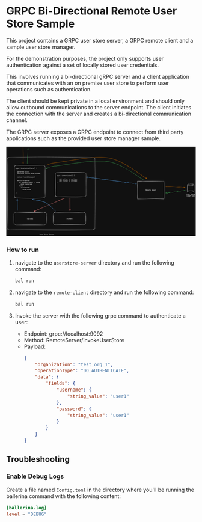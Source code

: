 # GRPC Bi-Directional Remote User Store Sample

This project contains a GRPC user store server, a GRPC remote client and a sample user store manager.

For the demonstration purposes, the project only supports user authentication against a set of locally stored user credentials.

This involves running a bi-directional gRPC server and a client application that communicates with an on premise user store to perform user operations such as authentication.

The client should be kept private in a local environment and should only allow outbound communications to the server endpoint. The client initiates the connection with the server and creates a bi-directional communication channel.

The GRPC server exposes a GRPC endpoint to connect from third party applications such as the provided user store manager sample.

![Architecture diagram](resources/bidi-grpc-architecture.png)

### How to run

1. navigate to the `userstore-server` directory and run the following command:

   ```bash
   bal run
   ```
2. navigate to the `remote-client` directory and run the following command:

   ```bash
   bal run
   ```
3. Invoke the server with the following grpc command to authenticate a user:

   - Endpoint: grpc://localhost:9092
   - Method: RemoteServer/invokeUserStore
   - Payload:
     ```json
     {
         "organization": "test_org_1",
         "operationType": "DO_AUTHENTICATE",
         "data": {
             "fields": {
                 "username": {
                     "string_value": "user1"
                 },
                 "password": {
                     "string_value": "user1"
                 }
             }
         }
     }
     ```

## Troubleshooting

### Enable Debug Logs

Create a file named `Config.toml` in the directory where you'll be running the ballerina command with the following content:

```toml
[ballerina.log]
level = "DEBUG"
```
